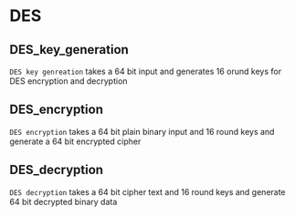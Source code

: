 # DES

## DES_key_generation  

`DES key genreation` takes a 64 bit input and generates 16 orund keys for DES encryption and decryption  

## DES_encryption  

`DES encryption` takes a 64 bit plain binary input and 16 round keys and generate a 64 bit encrypted cipher  

## DES_decryption  

`DES decryption` takes a 64 bit cipher text and 16 round keys and generate 64 bit decrypted binary data  
